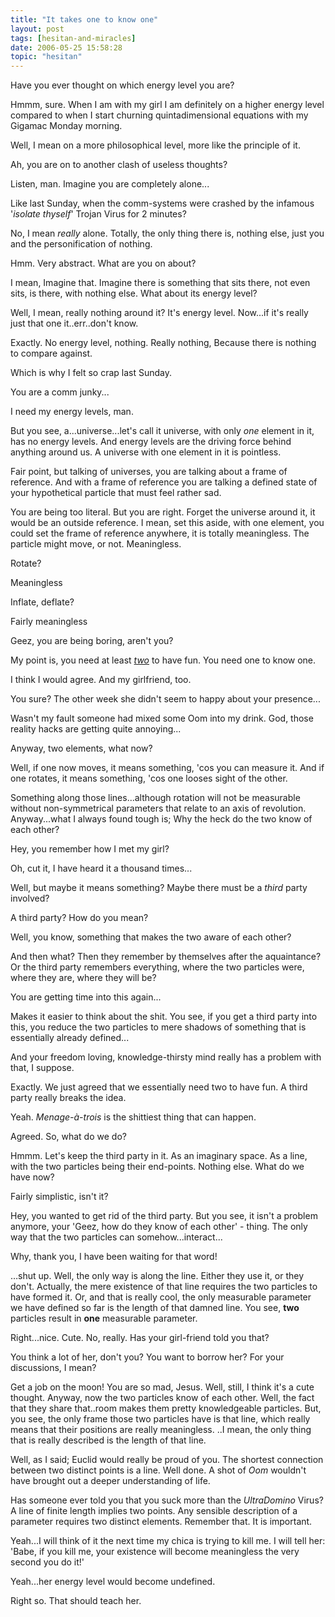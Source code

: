 ```yaml
---
title: "It takes one to know one"
layout: post
tags: [hesitan-and-miracles]
date: 2006-05-25 15:58:28
topic: "hesitan"
---
```


<TopicToc topicId="hesitan" header="Hesitan & Miracles" />

<Alpha>Have you ever thought on which energy level you are?</Alpha>

<Beta>Hmmm, sure. When I am with my girl I am definitely on a higher energy level compared to when I start churning quintadimensional equations with my Gigamac Monday morning.</Beta>

<Alpha>Well, I mean on a more philosophical level, more like the principle of it.</Alpha>

<Beta>Ah, you are on to another clash of useless thoughts?</Beta>

<Alpha>Listen, man. Imagine you are completely alone...</Alpha>

<Beta>Like last Sunday, when the comm-systems were crashed by the infamous &#39;_isolate thyself_&#39; Trojan Virus for 2 minutes?</Beta>

<Alpha>No, I mean _really_ alone. Totally, the only thing there is, nothing else, just you and the personification of nothing.</Alpha>

<Beta>Hmm. Very abstract. What are you on about?</Beta>

<Alpha>I mean, Imagine that. Imagine there is something that sits there, not even sits, is there, with nothing else. What about its energy level?</Alpha>

<Beta>Well, I mean, really nothing around it? It&#39;s energy level. Now...if it&#39;s really just that one it..err..don&#39;t know.</Beta>

<Alpha>Exactly. No energy level, nothing. Really nothing, Because there is nothing to compare against.</Alpha>

<Beta>Which is why I felt so crap last Sunday.</Beta>

<Alpha>You are a comm junky...</Alpha>

<Beta>I need my energy levels, man.</Beta>

<Alpha>But you see, a...universe...let&#39;s call it universe, with only <em>one</em> element in it, has no energy levels. And energy levels are the driving force behind anything around us. A universe with one element in it is pointless.</Alpha>

<Beta>Fair point, but talking of universes, you are talking about a frame of reference. And with a frame of reference you are talking a defined state of your hypothetical particle that must feel rather sad.</Beta>

<Alpha>You are being too literal. But you are right. Forget the universe around it, it would be an outside reference. I mean, set this aside, with one element, you could set the frame of reference anywhere, it is totally meaningless. The particle might move, or not. Meaningless.</Alpha>

<Beta>Rotate?</Beta>

<Alpha>Meaningless</Alpha>

<Beta>Inflate, deflate?</Beta>

<Alpha>Fairly meaningless</Alpha>

<Beta>Geez, you are being boring, aren&#39;t you?</Beta>

<Alpha>My point is, you need at least <em><u>two</u></em> to have fun. You need one to know one.</Alpha>

<Beta>I think I would agree. And my girlfriend, too.</Beta>

<Alpha>You sure? The other week she didn&#39;t seem to happy about your presence...</Alpha>

<Beta>Wasn&#39;t my fault someone had mixed some Oom into my drink. God, those reality hacks are getting quite annoying...</Beta>

<Alpha>Anyway, two elements, what now?</Alpha>

<Beta>Well, if one now moves, it means something, &#39;cos you can measure it. And if one rotates, it means something, &#39;cos one looses sight of the other.</Beta>

<Alpha>Something along those lines...although rotation will not be measurable without non-symmetrical parameters that relate to an axis of revolution. Anyway...what I always found tough is; Why the heck do the two know of each other?</Alpha>

<Beta>Hey, you remember how I met my girl?</Beta>

<Alpha>Oh, cut it, I have heard it a thousand times...</Alpha>

<Beta>Well, but maybe it means something? Maybe there must be a <em>third</em> party involved?</Beta>

<Alpha>A third party? How do you mean?</Alpha>

<Beta>Well, you know, something that makes the two aware of each other?</Beta>

<Alpha>And then what? Then they remember by themselves after the aquaintance? Or the third party remembers everything, where the two particles were, where they are, where they will be?</Alpha>

<Beta>You are getting time into this again...</Beta>

<Alpha>Makes it easier to think about the shit. You see, if you get a third party into this, you reduce the two particles to mere shadows of something that is essentially already defined...</Alpha>

<Beta>And your freedom loving, knowledge-thirsty mind really has a problem with that, I suppose.</Beta>

<Alpha>Exactly. We just agreed that we essentially need two to have fun. A third party really breaks the idea.</Alpha>

<Beta>Yeah. <em>Menage-à-trois</em> is the shittiest thing that can happen.</Beta>

<Alpha>Agreed. So, what do we do?</Alpha>

<Beta>Hmmm. Let&#39;s keep the third party in it. As an imaginary space. As a line, with the two particles being their end-points. Nothing else. What do we have now?</Beta>

<Alpha>Fairly simplistic, isn&#39;t it?</Alpha>

<Beta>Hey, you wanted to get rid of the third party. But you see, it isn&#39;t a problem anymore, your &#39;Geez, how do they know of each other&#39; - thing. The only way that the two particles can somehow...interact...</Beta>

<Alpha>Why, thank you, I have been waiting for that word!</Alpha>

<Beta>…shut up. Well, the only way is along the line. Either they use it, or they don&#39;t. Actually, the mere existence of that line requires the two particles to have formed it. Or, and that is really cool, the only measurable parameter we have defined so far is the length of that damned line. You see, <strong>two</strong> particles result in <strong>one</strong> measurable parameter.</Beta>

<Alpha>Right...nice. Cute. No, really. Has your girl-friend told you that?</Alpha>

<Beta>You think a lot of her, don&#39;t you? You want to borrow her? For your discussions, I mean?</Beta>

<Alpha>Get a job on the moon! You are so mad, Jesus. Well, still, I think it&#39;s a cute thought. Anyway, now the two particles know of each other. Well, the fact that they share that..room makes them pretty knowledgeable particles. But, you see, the only frame those two particles have is that line, which really means that their positions are really meaningless. ..I mean, the only thing that is really described is the length of that line.</Alpha>

<Beta>Well, as I said; Euclid would really be proud of you. The shortest connection between two distinct points is a line. Well done. A shot of _Oom_ wouldn&#39;t have brought out a deeper understanding of life.</Beta>

<Alpha>Has someone ever told you that you suck more than the _UltraDomino_ Virus? A line of finite length implies two points. Any sensible description of a parameter requires two distinct elements. Remember that. It is important.</Alpha>

<Beta>Yeah...I will think of it the next time my chica is trying to kill me. I will tell her: &#39;Babe, if you kill me, your existence will become meaningless the very second you do it!&#39;</Beta>

<Alpha>Yeah...her energy level would become undefined.</Alpha>

<Beta>Right so. That should teach her.</Beta>
 